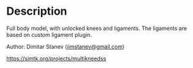 # Description

Full body model, with unlocked knees and ligaments. The ligaments are based on custom ligament plugin.

Author: Dimitar Stanev (jimstanev@gmail.com)

https://simtk.org/projects/multikneedss